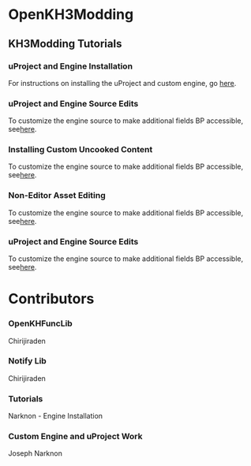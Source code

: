 # OpenKH3Modding
## KH3Modding Tutorials


### uProject and Engine Installation

For instructions on installing the uProject and custom engine, go [here](https://github.com/narknon/OpenKH3Modding/blob/main/uProject%20and%20Engine%20Installation.md).

### uProject and Engine Source Edits

To customize the engine source to make additional fields BP accessible, see[here](https://github.com/narknon/OpenKH3Modding/blob/main/).

### Installing Custom Uncooked Content

To customize the engine source to make additional fields BP accessible, see[here](https://github.com/narknon/OpenKH3Modding/blob/main/).

### Non-Editor Asset Editing

To customize the engine source to make additional fields BP accessible, see[here](https://github.com/narknon/OpenKH3Modding/blob/main/).

### uProject and Engine Source Edits

To customize the engine source to make additional fields BP accessible, see[here](https://github.com/narknon/OpenKH3Modding/blob/main/).




# Contributors

### OpenKHFuncLib
Chirijiraden

### Notify Lib
Chirijiraden

### Tutorials

Narknon - Engine Installation

### Custom Engine and uProject Work
Joseph
Narknon



